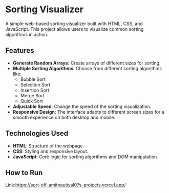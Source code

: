 # Sorting Visualizer

A simple web-based sorting visualizer built with HTML, CSS, and JavaScript. This project allows users to visualize common sorting algorithms in action.

## Features

- **Generate Random Arrays:** Create arrays of different sizes for sorting.
- **Multiple Sorting Algorithms**: Choose from different sorting algorithms like:
  - Bubble Sort
  - Selection Sort
  - Insertion Sort
  - Merge Sort
  - Quick Sort
- **Adjustable Speed**: Change the speed of the sorting visualization.
- **Responsive Design**: The interface adapts to different screen sizes for a smooth experience on both desktop and mobile.

## Technologies Used

- **HTML**: Structure of the webpage.
- **CSS**: Styling and responsive layout.
- **JavaScript**: Core logic for sorting algorithms and DOM manipulation.

## How to Run
Link:https://sort-off-amitnautiyal07s-projects.vercel.app/
